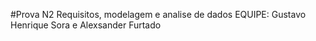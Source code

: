 #Prova N2 Requisitos, modelagem e analise de dados
EQUIPE: Gustavo Henrique Sora e Alexsander Furtado
